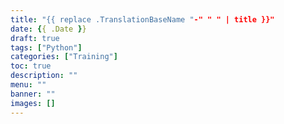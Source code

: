 ```yaml
---
title: "{{ replace .TranslationBaseName "-" " " | title }}"
date: {{ .Date }}
draft: true
tags: ["Python"]
categories: ["Training"]
toc: true
description: ""
menu: ""
banner: ""
images: []
---
```


<!--more-->
